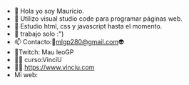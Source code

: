 - 👋 Hola yo soy Mauricio.
- 👀 Utilizo visual studio code para programar páginas web.
- 🌱 Estudio html, css y javascript hasta el momento.
- 💞️ trabajo solo :")
- 📫 Contacto:🤩mlgp280@gmail.com👽
- 🔴Twitch: Mau leoGP
- 👨‍🎓 curso:VinciU
- 👨‍🏫 https://www.vinciu.com
- Mi web: 
